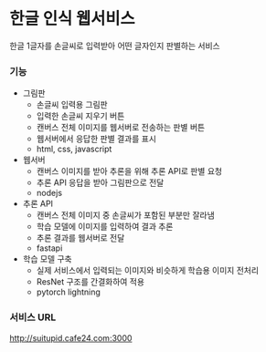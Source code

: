 # 한글 인식 웹서비스
한글 1글자를 손글씨로 입력받아 어떤 글자인지 판별하는 서비스
### 기능
* 그림판
  - 손글씨 입력용 그림판
  - 입력한 손글씨 지우기 버튼
  - 캔버스 전체 이미지를 웹서버로 전송하는 판별 버튼
  - 웹서버에서 응답한 판별 결과를 표시
  - html, css, javascript
* 웹서버
  - 캔버스 이미지를 받아 추론을 위해 추론 API로 판별 요청
  - 추론 API 응답을 받아 그림판으로 전달
  - nodejs
* 추론 API
  - 캔버스 전체 이미지 중 손글씨가 포함된 부분만 잘라냄
  - 학습 모델에 이미지를 입력하여 결과 추론
  - 추론 결과를 웹서버로 전달
  - fastapi
* 학습 모델 구축 
  - 실제 서비스에서 입력되는 이미지와 비슷하게 학습용 이미지 전처리
  - ResNet 구조를 간결화하여 적용
  - pytorch lightning
### 서비스 URL
http://suitupid.cafe24.com:3000
